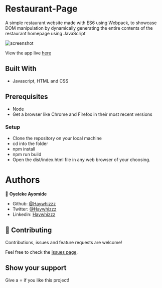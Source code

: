 # Restaurant-Page
A simple restaurant website made with ES6 using Webpack, to showcase DOM manipulation by dynamically generating the entire contents of the restaurant homepage using JavaScript

![screenshot](./images/Screenshot.png)

View the app live [here](https://rawcdn.githack.com/Haywhizzz/Restaurant-Page/8742059864370c00a5ebae9c614849b409dfee2d/dist/index.html)

## Built With

- Javascript, HTML and CSS

## Prerequisites

- Node
- Get a browser like Chrome and Firefox in their most recent versions

### Setup

- Clone the repository on your local machine
- cd into the folder
- npm install
- npm run build
- Open the dist/index.html file in any web browser of your choosing.

# Authors

👤 **Oyeleke Ayomide**

- Github: [@Haywhizzz](https://github.com/Haywhizzz)
- Twitter: [@Haywhizzz](https://twitter.com/Haywhizzz)
- Linkedin: [Haywhizzz](https://www.linkedin.com/in/oyelekeayomide)

## 🤝 Contributing

Contributions, issues and feature requests are welcome!

Feel free to check the [issues page](https://github.com/Haywhizzz/Restaurant-Page/issues).

## Show your support

Give a ⭐️ if you like this project!
